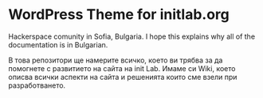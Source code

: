 # WordPress Theme for initlab.org

Hackerspace comunity in Sofia, Bulgaria. I hope this explains why all of the documentation is in Bulgarian.

В това репозитори ще намерите всичко, което ви трябва за да помогнете с развитието на сайта на init Lab. Имаме си Wiki, което описва всички аспекти на сайта и решенията които сме взели при разработването.
